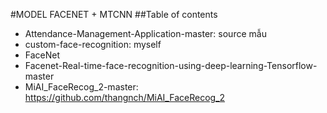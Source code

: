 #MODEL FACENET + MTCNN
##Table of contents
- Attendance-Management-Application-master: source mẫu
- custom-face-recognition: myself
- FaceNet
- Facenet-Real-time-face-recognition-using-deep-learning-Tensorflow-master
- MiAI_FaceRecog_2-master: https://github.com/thangnch/MiAI_FaceRecog_2